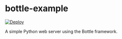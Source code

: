 # bottle-example

[![Deploy](https://www.herokucdn.com/deploy/button.png)](https://heroku.com/deploy)

A simple Python web server using the Bottle framework.
